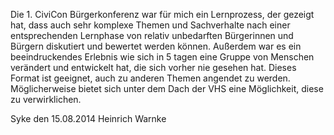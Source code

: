 Die 1. CiviCon Bürgerkonferenz war für mich ein Lernprozess, der gezeigt hat, dass auch sehr komplexe Themen und Sachverhalte nach einer entsprechenden Lernphase von relativ unbedarften Bürgerinnen und Bürgern diskutiert und bewertet werden können.
Außerdem war es ein beeindruckendes Erlebnis wie sich in 5 tagen eine Gruppe von Menschen verändert und entwickelt hat, die sich vorher nie gesehen hat.
Dieses Format ist geeignet, auch zu anderen Themen angendet zu werden.
Möglicherweise bietet sich unter dem Dach der VHS eine Möglichkeit, diese zu verwirklichen.

Syke den 15.08.2014
Heinrich Warnke